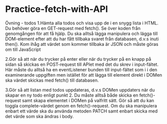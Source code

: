 # Practice-fetch-with-API

Övning - todos
1.Hämta alla todos och visa upp de i en snygg lista i HTML. Du behöver göra en GET-request med fetch(). Se över koden från genomgången för att få hjälp. Du ska alltså lägga manipulera och lägga till DOM-element efter att du har fått tillbaka svaret från databasen, d.v.s inuti then(). Kom ihåg att värdet som kommer tillbaka är JSON och måste göras om till JavaScript

2.Gör så att när du trycker på enter eller när du trycker på en knapp på sidan så skickas en POST-request till APIet med det du skrev i input-fältet. Här måste du alltså ha en eventListener bunden till input-fältet som i i den examinerande uppgiften men istället för att lägga till element direkt i DOMen ska värdet skickas med fetch() till databasen.

3.Gör så att listan med todos uppdateras, d.v.s DOMen uppdaters när du skapar en ny todo enligt punkt 2. Du måste alltså både skicka en fetch()-request samt skapa elementet i DOMen på valfritt sätt.
Gör så att du kan toggla complete-värdet genom en fetch()-request. Om du ska manipulera enbart ett värde ska du använda metoden PATCH samt enbart skicka med det värde som ska ändras i body.
